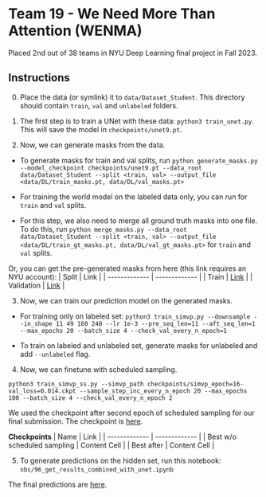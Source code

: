 # Team 19 - We Need More Than Attention (WENMA)

Placed 2nd out of 38 teams in NYU Deep Learning final project in Fall 2023.

## Instructions

0. Place the data (or symlink) it to `data/Dataset_Student`. This directory should contain `train`, `val` and `unlabeled` folders.

1. The first step is to train a UNet with these data: `python3 train_unet.py`. This will save the model in `checkpoints/unet9.pt`.

2. Now, we can generate masks from the data.

- To generate masks for train and val splits, run 
`python generate_masks.py --model_checkpoint checkpoints/unet9.pt --data_root data/Dataset_Student --split <train, val> --output_file <data/DL/train_masks.pt, data/DL/val_masks.pt>`
- For training the world model on the labeled data only, you can run for `train` and `val` splits.

- For this step, we also need to merge all ground truth masks into one file. To do this, run 
`python merge_masks.py --data_root data/Dataset_Student --split <train, val> --output_file <data/DL/train_gt_masks.pt, data/DL/val_gt_masks.pt>` for `train` and `val` splits.

Or, you can get the pre-generated masks from here (this link requires an NYU account):
| Split | Link |
| ------------- | ------------- |
| Train  | [Link](https://drive.google.com/file/d/1T3tFfziIjQhSiwSEaJJQSx11x6MOJmla/view?usp=sharing)  |
| Validation  | [Link](https://drive.google.com/file/d/1FGxuEG-IZdVe3dDPE1AKj0BYn4ys3g_t/view?usp=sharing) |

3. Now, we can train our prediction model on the generated masks.

- For training only on labeled set:
`python3 train_simvp.py --downsample --in_shape 11 49 160 240 --lr 1e-3 --pre_seq_len=11 --aft_seq_len=1 --max_epochs 20 --batch_size 4 --check_val_every_n_epoch=1`

- To train on labeled and unlabeled set, generate masks for unlabeled and add `--unlabeled` flag.

4. Now, we can finetune with scheduled sampling.

`python3 train_simvp_ss.py --simvp_path checkpoints/simvp_epoch=16-val_loss=0.014.ckpt --sample_step_inc_every_n_epoch 20 --max_epochs 100 --batch_size 4 --check_val_every_n_epoch 2`

We used the checkpoint after second epoch of scheduled sampling for our final submission. The checkpoint is [here]().

**Checkpoints**
| Name | Link |
| ------------- | ------------- |
| Best w/o scheduled sampling  | Content Cell  |
| Best after  | Content Cell  |


5. To generate predictions on the hidden set, run this notebook: `nbs/96_get_results_combined_with_unet.ipynb`

The final predictions are [here]().
